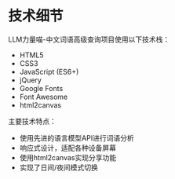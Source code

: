 # 技术细节

LLM力量喵-中文词语高级查询项目使用以下技术栈：

- HTML5
- CSS3
- JavaScript (ES6+)
- jQuery
- Google Fonts
- Font Awesome
- html2canvas

主要技术特点：
- 使用先进的语言模型API进行词语分析
- 响应式设计，适配各种设备屏幕
- 使用html2canvas实现分享功能
- 实现了日间/夜间模式切换
